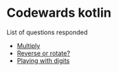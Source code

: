 # Codewards kotlin

List of questions responded

- [Multiply](src/main/kotlin/Multiply.kt)
- [Reverse or rotate?](src/main/kotlin/RevRot.kt)
- [Playing with digits](src/main/kotlin/RevRot.kt)